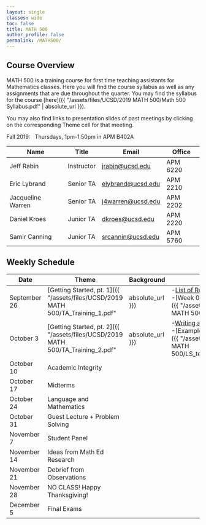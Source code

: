 ```yaml
---
layout: single
classes: wide
toc: false
title: MATH 500
author_profile: false
permalink: /MATH500/
---
```


## Course Overview

MATH 500 is a training course for first time teaching assistants for Mathematics classes. Here you will find the course syllabus as well as any assignments that are due throughout the quarter.
You may find the syllabus for the course [here]({{ "/assets/files/UCSD/2019 MATH 500/Math 500 Syllabus.pdf" | absolute_url }}).

You may also find links to presentation slides of past meetings by clicking on the
corresponding Theme cell for that meeting.

Fall 2019: &nbsp;&nbsp;Thursdays, 1pm-1:50pm in APM B402A

| Name 					 | Title 							| Email 					| Office 			 |
|------------------------|----------------------------------|---------------------------|--------------------|
| Jeff Rabin 			 | Instructor 						| jrabin@ucsd.edu   		| APM 6220 			 |
| Eric Lybrand 			 | Senior TA 						| elybrand@ucsd.edu   		| APM 2210 			 |
| Jacqueline Warren 	 | Senior TA 						| j4warren@ucsd.edu   		| APM 2202 			 |
| Daniel Kroes 			 | Junior TA 						| dkroes@ucsd.edu   		| APM 2220 			 |
| Samir Canning 		 | Junior TA 						| srcannin@ucsd.edu   		| APM 5760 			 |


## Weekly Schedule

| Date                   | Theme                            | Background                | Homework           |
| -----------------------| -------------------------------- | ------------------------- | ------------------ |
| September 26           | [Getting Started, pt. 1]({{ "/assets/files/UCSD/2019 MATH 500/TA_Training_1.pdf" | absolute_url }})	| 	-[List of Responsibilities](http://www.math.ucsd.edu/~seniorta/Policies/TADuties.pdf)<br>-[Week 0 and Week 1 Handout]({{ "/assets/files/UCSD/2019 MATH 500/week0_handout.pdf" | absolute_url }})<br>-[Essential TA Info Handout]({{ "/assets/files/UCSD/2019 MATH 500/essential_info_handout.pdf" | absolute_url }})<br>-[Before the Quarter Starts](http://www.math.ucsd.edu/~seniorta/Gettingstarted/preparation.html)<br> -[Your First Section](http://www.math.ucsd.edu/~seniorta/Gettingstarted/firstsection.html)						| 					 |
| October 3              | [Getting Started, pt. 2]({{ "/assets/files/UCSD/2019 MATH 500/TA_Training_2.pdf" | absolute_url }})		|  -[Writing a Teaching Statement](https://www.ams.org/notices/201501/rnoti-p59.pdf) <br> -[Example Teaching Statement]({{ "/assets/files/UCSD/2019 MATH 500/LS_teaching_statement.pdf" | absolute_url }}) | Enroll in Gradescope. Write a teaching statement. Due October 11th on Gradescope.	|
| October 10             | Academic Integrity		    	| 							| 					 |
| October 17             | Midterms							| 							| 					 |
| October 24             | Language and Mathematics      	| 							| 					 |
| October 31             | Guest Lecture + Problem Solving	| 							|					 |
| November 7             | Student Panel					| 							|					 |
| November 14            | Ideas from Math Ed Research		| 							|  					 |
| November 21            | Debrief from Observations		| 	    					|					 |
| November 28            | NO CLASS! Happy Thanksgiving!	| 						    |					 |
| December 5             | Final Exams						| 							|					 |

